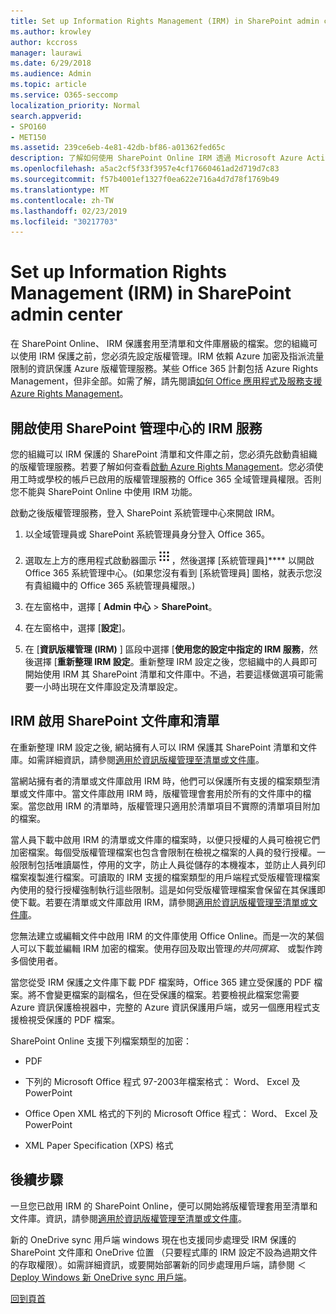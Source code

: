 ```yaml
---
title: Set up Information Rights Management (IRM) in SharePoint admin center
ms.author: krowley
author: kccross
manager: laurawi
ms.date: 6/29/2018
ms.audience: Admin
ms.topic: article
ms.service: O365-seccomp
localization_priority: Normal
search.appverid:
- SPO160
- MET150
ms.assetid: 239ce6eb-4e81-42db-bf86-a01362fed65c
description: 了解如何使用 SharePoint Online IRM 透過 Microsoft Azure Active Directory Rights Management Services (RMS) 來保護 SharePoint 清單和文件庫。
ms.openlocfilehash: a5ac2cf5f33f3957e4cf17660461ad2d719d7c83
ms.sourcegitcommit: f57b4001ef1327f0ea622e716a4d7d78f1769b49
ms.translationtype: MT
ms.contentlocale: zh-TW
ms.lasthandoff: 02/23/2019
ms.locfileid: "30217703"
---
```

# <a name="set-up-information-rights-management-irm-in-sharepoint-admin-center"></a>Set up Information Rights Management (IRM) in SharePoint admin center

在 SharePoint Online、 IRM 保護套用至清單和文件庫層級的檔案。您的組織可以使用 IRM 保護之前，您必須先設定版權管理。IRM 依賴 Azure 加密及指派流量限制的資訊保護 Azure 版權管理服務。某些 Office 365 計劃包括 Azure Rights Management，但非全部。如需了解，請先閱讀[如何 Office 應用程式及服務支援 Azure Rights Management](https://docs.microsoft.com/azure/information-protection/understand-explore/office-apps-services-support)。
  
## <a name="turn-on-irm-service-using-sharepoint-admin-center"></a>開啟使用 SharePoint 管理中心的 IRM 服務

您的組織可以 IRM 保護的 SharePoint 清單和文件庫之前，您必須先啟動貴組織的版權管理服務。若要了解如何查看[啟動 Azure Rights Management](https://docs.microsoft.com/information-protection/deploy-use/activate-service)。您必須使用工時或學校的帳戶已啟用的版權管理服務的 Office 365 全域管理員權限。否則您不能與 SharePoint Online 中使用 IRM 功能。
  
啟動之後版權管理服務，登入 SharePoint 系統管理中心來開啟 IRM。
  
1. 以全域管理員或 SharePoint 系統管理員身分登入 Office 365。
    
2. 選取左上方的應用程式啟動器圖示![Office 365 中的應用程式啟動器圖示](media/e5aee650-c566-4100-aaad-4cc2355d909f.png)，然後選擇 [系統管理員]**** 以開啟 Office 365 系統管理中心。(如果您沒有看到 [系統管理員] 圖格，就表示您沒有貴組織中的 Office 365 系統管理員權限。) 
    
3. 在左窗格中，選擇 [ **Admin 中心** \> **SharePoint**。
    
4. 在左窗格中，選擇 [**設定**]。
    
5. 在 [**資訊版權管理 (IRM)** ] 區段中選擇 [**使用您的設定中指定的 IRM 服務**，然後選擇 [**重新整理 IRM 設定**。重新整理 IRM 設定之後，您組織中的人員即可開始使用 IRM 其 SharePoint 清單和文件庫中。不過，若要這樣做選項可能需要一小時出現在文件庫設定及清單設定。
    
## <a name="irm-enable-sharepoint-document-libraries-and-lists"></a>IRM 啟用 SharePoint 文件庫和清單
<a name="__toc220831191"> </a>

在重新整理 IRM 設定之後, 網站擁有人可以 IRM 保護其 SharePoint 清單和文件庫。如需詳細資訊，請參閱[適用於資訊版權管理至清單或文件庫](apply-irm-to-a-list-or-library.md)。
  
當網站擁有者的清單或文件庫啟用 IRM 時，他們可以保護所有支援的檔案類型清單或文件庫中。當文件庫啟用 IRM 時，版權管理會套用於所有的文件庫中的檔案。當您啟用 IRM 的清單時，版權管理只適用於清單項目不實際的清單項目附加的檔案。
  
當人員下載中啟用 IRM 的清單或文件庫的檔案時，以便只授權的人員可檢視它們加密檔案。每個受版權管理檔案也包含會限制在檢視之檔案的人員的發行授權。一般限制包括唯讀屬性，停用的文字，防止人員從儲存的本機複本，並防止人員列印檔案複製進行檔案。可讀取的 IRM 支援的檔案類型的用戶端程式受版權管理檔案內使用的發行授權強制執行這些限制。這是如何受版權管理檔案會保留在其保護即使下載。若要在清單或文件庫啟用 IRM，請參閱[適用於資訊版權管理至清單或文件庫](apply-irm-to-a-list-or-library.md)。
  
您無法建立或編輯文件中啟用 IRM 的文件庫使用 Office Online。而是一次的某個人可以下載並編輯 IRM 加密的檔案。使用存回及取出管理*的共同撰寫*、 或製作跨多個使用者。 
  
當您從受 IRM 保護之文件庫下載 PDF 檔案時，Office 365 建立受保護的 PDF 檔案。將不會變更檔案的副檔名，但在受保護的檔案。若要檢視此檔案您需要 Azure 資訊保護檢視器中，完整的 Azure 資訊保護用戶端，或另一個應用程式支援檢視受保護的 PDF 檔案。 
  
SharePoint Online 支援下列檔案類型的加密：
  
- PDF
    
- 下列的 Microsoft Office 程式 97-2003年檔案格式： Word、 Excel 及 PowerPoint
    
- Office Open XML 格式的下列的 Microsoft Office 程式： Word、 Excel 及 PowerPoint
    
- XML Paper Specification (XPS) 格式
    
## <a name="next-steps"></a>後續步驟
<a name="__toc220831191"> </a>

一旦您已啟用 IRM 的 SharePoint Online，便可以開始將版權管理套用至清單和文件庫。資訊，請參閱[適用於資訊版權管理至清單或文件庫](apply-irm-to-a-list-or-library.md)。
  
新的 OneDrive sync 用戶端 windows 現在也支援同步處理受 IRM 保護的 SharePoint 文件庫和 OneDrive 位置 （只要程式庫的 IRM 設定不設為過期文件的存取權限）。如需詳細資訊，或要開始部署新的同步處理用戶端，請參閱 ＜ [Deploy Windows 新 OneDrive sync 用戶端](https://support.office.com/article/3f3a511c-30c6-404a-98bf-76f95c519668)。
  
[回到頁首](set-up-irm-in-sp-admin-center.md#__top)
  

